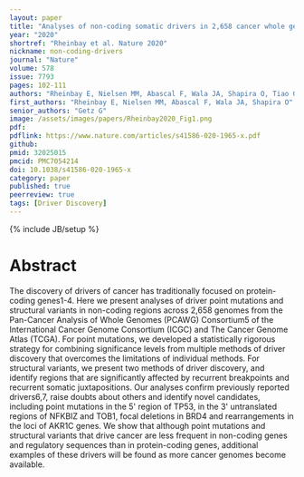 ```yaml
---
layout: paper
title: "Analyses of non-coding somatic drivers in 2,658 cancer whole genomes"
year: "2020"
shortref: "Rheinbay et al. Nature 2020"
nickname: non-coding-drivers
journal: "Nature"
volume: 578
issue: 7793
pages: 102-111
authors: "Rheinbay E, Nielsen MM, Abascal F, Wala JA, Shapira O, Tiao G, Hornshøj H, Hess JM, Juul RI, Lin Z, Feuerbach L, Sabarinathan R, Madsen T, Kim J, Mularoni L, Shuai S, Lanzós A, Herrmann C, Maruvka YE, Shen C, Amin SB, Bandopadhayay P, Bertl J, Boroevich KA, Busanovich J, Carlevaro-Fita J, Chakravarty D, Chan CWY, Craft D, Dhingra P, Diamanti K, Fonseca NA, Gonzalez-Perez A, Guo Q, Hamilton MP, Haradhvala NJ, Hong C, Isaev K, Johnson TA, Juul M, Kahles A, Kahraman A, Kim Y, Komorowski J, Kumar K, Kumar S, Lee D, Lehmann KV, Li Y, Liu EM, Lochovsky L, Park K, Pich O, Roberts ND, Saksena G, Schumacher SE, Sidiropoulos N, Sieverling L, Sinnott-Armstrong N, Stewart C, Tamborero D, Tubio JMC, Umer HM, Uusküla-Reimand L, Wadelius C, Wadi L, Yao X, Zhang CZ, Zhang J, Haber JE, Hobolth A, Imielinski M, Kellis M, Lawrence MS, von Mering C, Nakagawa H, Raphael BJ, Rubin MA, Sander C, Stein LD, Stuart JM, Tsunoda T, Wheeler DA, Johnson R, Reimand J, Gerstein M, Khurana E, Campbell PJ, López-Bigas N; PCAWG Drivers and Functional Interpretation Working Group; PCAWG Structural Variation Working Group, Weischenfeldt J, Beroukhim R, Martincorena I, Pedersen JS, Getz G; PCAWG Consortium"
first_authors: "Rheinbay E, Nielsen MM, Abascal F, Wala JA, Shapira O"
senior_authors: "Getz G"
image: /assets/images/papers/Rheinbay2020_Fig1.png
pdf:
pdflink: https://www.nature.com/articles/s41586-020-1965-x.pdf
github:
pmid: 32025015
pmcid: PMC7054214 
doi: 10.1038/s41586-020-1965-x
category: paper
published: true
peerreview: true
tags: [Driver Discovery]
---
```

{% include JB/setup %}

# Abstract

The discovery of drivers of cancer has traditionally focused on protein-coding genes1-4. Here we present analyses of driver point mutations and structural variants in non-coding regions across 2,658 genomes from the Pan-Cancer Analysis of Whole Genomes (PCAWG) Consortium5 of the International Cancer Genome Consortium (ICGC) and The Cancer Genome Atlas (TCGA). For point mutations, we developed a statistically rigorous strategy for combining significance levels from multiple methods of driver discovery that overcomes the limitations of individual methods. For structural variants, we present two methods of driver discovery, and identify regions that are significantly affected by recurrent breakpoints and recurrent somatic juxtapositions. Our analyses confirm previously reported drivers6,7, raise doubts about others and identify novel candidates, including point mutations in the 5' region of TP53, in the 3' untranslated regions of NFKBIZ and TOB1, focal deletions in BRD4 and rearrangements in the loci of AKR1C genes. We show that although point mutations and structural variants that drive cancer are less frequent in non-coding genes and regulatory sequences than in protein-coding genes, additional examples of these drivers will be found as more cancer genomes become available.



